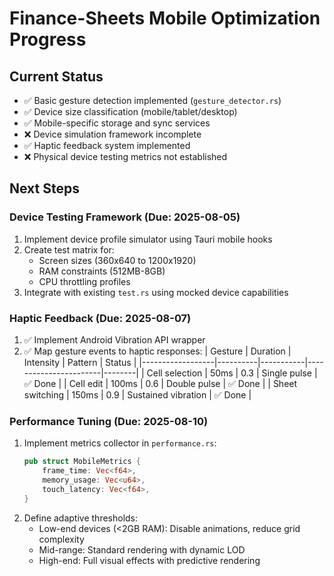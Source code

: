# Finance-Sheets Mobile Optimization Progress

## Current Status
- ✅ Basic gesture detection implemented (`gesture_detector.rs`)
- ✅ Device size classification (mobile/tablet/desktop)
- ✅ Mobile-specific storage and sync services
- ❌ Device simulation framework incomplete
- ✅ Haptic feedback system implemented
- ❌ Physical device testing metrics not established

## Next Steps
### Device Testing Framework (Due: 2025-08-05)
1. Implement device profile simulator using Tauri mobile hooks
2. Create test matrix for:
   - Screen sizes (360x640 to 1200x1920)
   - RAM constraints (512MB-8GB)
   - CPU throttling profiles
3. Integrate with existing `test.rs` using mocked device capabilities

### Haptic Feedback (Due: 2025-08-07)
1. ✅ Implement Android Vibration API wrapper
2. ✅ Map gesture events to haptic responses:
   | Gesture          | Duration | Intensity | Pattern               | Status |
   |------------------|----------|-----------|-----------------------|--------|
   | Cell selection   | 50ms     | 0.3       | Single pulse          | ✅ Done |
   | Cell edit        | 100ms    | 0.6       | Double pulse          | ✅ Done |
   | Sheet switching  | 150ms    | 0.9       | Sustained vibration   | ✅ Done |

### Performance Tuning (Due: 2025-08-10)
1. Implement metrics collector in `performance.rs`:
   ```rust
   pub struct MobileMetrics {
       frame_time: Vec<f64>,
       memory_usage: Vec<u64>,
       touch_latency: Vec<f64>,
   }
   ```
2. Define adaptive thresholds:
   - Low-end devices (<2GB RAM): Disable animations, reduce grid complexity
   - Mid-range: Standard rendering with dynamic LOD
   - High-end: Full visual effects with predictive rendering